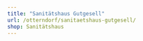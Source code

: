 ```yaml
---
title: "Sanitätshaus Gutgesell"
url: /otterndorf/sanitaetshaus-gutgesell/
shop: Sanitätshaus
---
```

